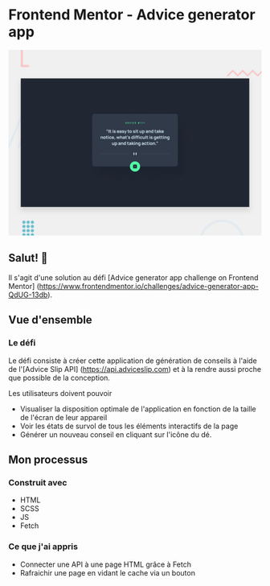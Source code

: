 # Frontend Mentor - Advice generator app

![Design preview for the Advice generator app coding challenge](./design/desktop-preview.jpg)

## Salut! 👋

Il s'agit d'une solution au défi [Advice generator app challenge on Frontend Mentor] (https://www.frontendmentor.io/challenges/advice-generator-app-QdUG-13db).


## Vue d'ensemble

### Le défi

Le défi consiste à créer cette application de génération de conseils à l'aide de l'[Advice Slip API] (https://api.adviceslip.com) et à la rendre aussi proche que possible de la conception.

Les utilisateurs doivent pouvoir

- Visualiser la disposition optimale de l'application en fonction de la taille de l'écran de leur appareil
- Voir les états de survol de tous les éléments interactifs de la page
- Générer un nouveau conseil en cliquant sur l'icône du dé.

## Mon processus

### Construit avec

- HTML
- SCSS
- JS
- Fetch

### Ce que j'ai appris

- Connecter une API à une page HTML grâce à Fetch
- Rafraichir une page en vidant le cache via un bouton

